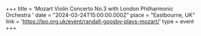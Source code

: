 +++
title = 'Mozart Violin Concerto No.3 with London Philharmonic Orchestra '
date = "2024-03-24T15:00:00.000Z"
place = "Eastbourne, UK"
link = 'https://lpo.org.uk/event/randall-goosby-plays-mozart/'
type = event
+++

